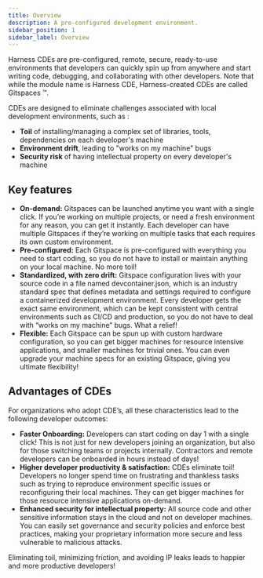 ```yaml
---
title: Overview
description: A pre-configured development environment.
sidebar_position: 1
sidebar_label: Overview
---
```


Harness CDEs are pre-configured, remote, secure, ready-to-use environments that developers can quickly spin up from anywhere and start writing code, debugging, and collaborating with other developers. Note that while the module name is Harness CDE, Harness-created CDEs are called Gitspaces :tm:.  

CDEs are designed to eliminate challenges associated with local development environments, such as :

* **Toil** of installing/managing a complex set of libraries, tools, dependencies on each developer's machine
* **Environment drift**, leading to "works on my machine" bugs 
* **Security risk** of having intellectual property on every developer's machine


## Key features

* **On-demand:** Gitspaces can be launched anytime you want with a single click. If you’re working on multiple projects, or need a fresh environment for any reason, you can get it instantly. Each developer can have multiple Gitspaces if they’re working on multiple tasks that each requires its own custom environment.
* **Pre-configured:** Each Gitspace is pre-configured with everything you need to start coding, so you do not have to install or maintain anything on your local machine. No more toil!
* **Standardized, with zero drift:** Gitspace configuration lives with your source code in a file named devcontainer.json, which is an industry standard spec that defines metadata and settings required to configure a containerized development environment. Every developer gets the exact same environment, which can be kept consistent with central environments such as CI/CD and production, so you do not have to deal with “works on my machine” bugs. What a relief!
* **Flexible:** Each Gitspace can be spun up with custom hardware configuration, so you can get bigger machines for resource intensive applications, and smaller machines for trivial ones. You can even upgrade your machine specs for an existing Gitspace, giving you ultimate flexibility!


## Advantages of CDEs

For organizations who adopt CDE’s, all these characteristics lead to the following developer outcomes:
* **Faster Onboarding:** Developers can start coding on day 1 with a single click! This is not just for new developers joining an organization, but also for those switching teams or projects internally. Contractors and remote developers can be onboarded in hours instead of days!
* **Higher developer productivity & satisfaction:** CDEs eliminate toil! Developers no longer spend time on frustrating  and thankless tasks such as trying to reproduce environment specific issues or reconfiguring their local machines. They can get bigger machines for those resource intensive applications on-demand. 
* **Enhanced security for intellectual property:** All source code and other sensitive information stays in the cloud and not on developer machines. You can easily set governance and security policies and enforce best practices, making your proprietary information more secure and less vulnerable to malicious attacks.

Eliminating toil, minimizing friction, and avoiding IP leaks leads to happier and more productive developers!
